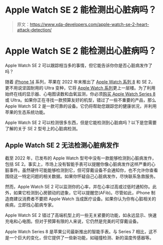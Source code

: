 # Apple Watch SE 2 能检测出心脏病吗？

> 原文：<https://www.xda-developers.com/apple-watch-se-2-heart-attack-detection/>

# Apple Watch SE 2 能检测出心脏病吗？

Apple Watch SE 2 可以跟踪相当多的事情，但它能告诉你你是否心脏病发作了吗？

随着 [iPhone 14](http://xda-developers.com/apple-iphone-14) 系列，苹果在 2022 年末推出了 [Apple Watch 系列 8](https://www.xda-developers.com/apple-watch-8-hands-on/) 和 SE 2，更不用说坚固耐用的 Ultra 变种，它将 [Apple Watch 系列](https://www.xda-developers.com/best-apple-watch/)更上一层楼。为了利用始终在线的显示器、心电图读数和血氧监测，你必须[购买 Apple Watch Series 8](https://www.xda-developers.com/best-apple-watch-8-deals/) 或 Ultra。如果你正在寻找一款预算友好的机型，错过了一些不重要的产品，那么 Apple Watch SE 2 是一款可靠的设备。它仍将帮助您跟踪您的健康状况，并利用苹果的生态系统功能。

Apple Watch SE 2 可以检测很多东西，但是它能检测到心脏病吗？以下是您需要了解的关于 SE 2 型号上的心脏病检测。

## Apple Watch SE 2 无法检测心脏病发作

截至 2022 年，已发布的 Apple Watch 型号中没有一款能够检测到心脏病发作，包括 SE 2。事实上，市场上没有智能手表可以提醒你像心脏病发作这样严重的心脏事件。虽然硬件可能能够检测到它，但可穿戴设备不会通知你，也不允许你查看围绕这一特定问题的相关数据。如果你怀疑自己心脏病发作，尽快联系急救服务。

然而，Apple Watch SE 2 可以监测你的心率，并在心率过高或过低时通知你。此外，如果它检测到心房颤动的迹象，它可以提醒您(AFib)。尽管如此，iPhone 制造商建议消费者不要把 Apple Watch 当成医疗设备。如果你认为你有心脏相关的疾病，立即找心脏病专家。

Apple Watch SE 2 错过了高端机型上的一些无关紧要的功能，如永远显示、快速充电和心电图。但对于预算有限的人来说，它仍然是完美的可穿戴设备。

Apple Watch Series 8 是苹果公司最新推出的智能手表。与 Series 7 相比，这不是一个巨大的变化，但它提供了一些新功能，如碰撞检测、新的温度传感器等。